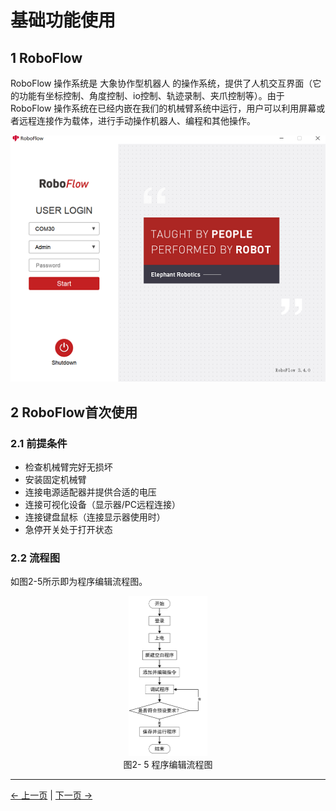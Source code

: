# 基础功能使用

## 1 RoboFlow
RoboFlow 操作系统是 大象协作型机器人 的操作系统，提供了人机交互界面（它的功能有坐标控制、角度控制、io控制、轨迹录制、夹爪控制等）。由于 RoboFlow 操作系统在已经内嵌在我们的机械臂系统中运行，用户可以利用屏幕或者远程连接作为载体，进行手动操作机器人、编程和其他操作。
<div align=center><img src="../resources/2-serialproduct/6.2.2.1_1.png"></div>

## 2 RoboFlow首次使用

### 2.1 前提条件

- 检查机械臂完好无损坏
- 安装固定机械臂
- 连接电源适配器并提供合适的电压
- 连接可视化设备（显示器/PC远程连接）
- 连接键盘鼠标（连接显示器使用时）
- 急停开关处于打开状态

### 2.2 流程图

如图2-5所示即为程序编辑流程图。

<div align=center><img src="../resources/2-serialproduct/myCobot%20Pro%20600/Chinese/Drawing 28.png" alt="img" style="zoom: 25%;" /> </div>

<center>图2- 5 程序编辑流程图</center>

---
[← 上一页](../4-FirstInstallAndUse/4.3-Power-onTestGuide.md) | [下一页 → ](./5.2-ApplicationUse.md)
